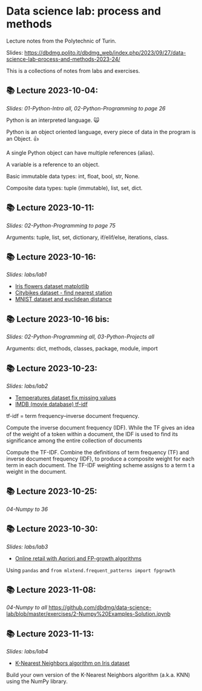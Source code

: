 # Data science lab: process and methods
Lecture notes from the Polytechnic of Turin.

Slides: https://dbdmg.polito.it/dbdmg_web/index.php/2023/09/27/data-science-lab-process-and-methods-2023-24/

This is a collections of notes from labs and exercises.


## 📚 Lecture 2023-10-04:
*Slides: 01-Python-Intro all, 02-Python-Programming to page 26*

Python is an interpreted language. 🙀

Python is an object oriented language, every piece of data in the program is an Object. 👍

A single Python object can have multiple references (alias).

A variable is a reference to an object.

Basic immutable data types: int, float, bool, str, None.

Composite data types: tuple (immutable), list, set, dict.


## 📚 Lecture 2023-10-11:
*Slides: 02-Python-Programming to page 75*

Arguments: tuple, list, set, dictionary, if/elif/else, iterations, class.


## 📚 Lecture 2023-10-16:
*Slides: labs/lab1*

- [Iris flowers dataset matplotlib](labs/lab1/iris.ipynb)
- [Citybikes dataset - find nearest station](labs/lab1/citybikes.ipynb)
- [MNIST dataset and euclidean distance](labs/lab1/mnist.ipynb)


## 📚 Lecture 2023-10-16 bis:
*Slides: 02-Python-Programming all, 03-Python-Projects all*

Arguments: dict, methods, classes, package, module, import


## 📚 Lecture 2023-10-23:
*Slides: labs/lab2*

- [Temperatures dataset fix missing values](labs/lab2/temperatures.ipynb)
- [IMDB (movie database) tf-idf](labs/lab2/movie_db_tf-idf.ipynb)

tf-idf = term frequency–inverse document frequency.

Compute the inverse document frequency (IDF). While the TF gives an idea of the weight of a token within a document, the IDF is used to find its significance among the entire collection of documents

Compute the TF-IDF. Combine the definitions of term frequency (TF) and inverse document frequency (IDF), to produce a composite weight for each term in each document. The TF-IDF weighting scheme assigns to a term t a weight in the document.


## 📚 Lecture 2023-10-25:
*04-Numpy to 36*


## 📚 Lecture 2023-10-30:
*Slides: labs/lab3*

- [Online retail with Apriori and FP-growth algorithms](labs/lab3/online_retail_apriori_fpgrowth.ipynb)

Using `pandas` and `from mlxtend.frequent_patterns import fpgrowth`


## 📚 Lecture 2023-11-08:
*04-Numpy to all*
https://github.com/dbdmg/data-science-lab/blob/master/exercises/2-Numpy%20Examples-Solution.ipynb


## 📚 Lecture 2023-11-13:
*Slides: labs/lab4*

- [K-Nearest Neighbors algorithm on Iris dataset](labs/lab4/k-neareset-neighbors.ipynb)

Build your own version of the K-Nearest Neighbors algorithm (a.k.a. KNN) using the NumPy library.
